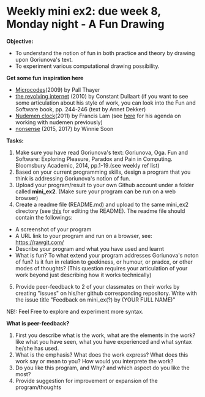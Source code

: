 # Weekly mini ex2: due week 8, Monday night - A Fun Drawing

**Objective:**
- To understand the notion of fun in both practice and theory by drawing upon Goriunova's text. 
- To experiment various computational drawing possibility.

**Get some fun inspiration here**
- [Microcodes](http://pallthayer.dyndns.org/microcodes/)(2009) by Pall Thayer
- [the revolving internet](http://therevolvinginternet.com/) (2010) by Constant Dullaart (if you want to see some articulation about his style of work, you can look into the Fun and Software book, pp. 244-246 (text by Annet Dekker)
- [Nudemen clock](http://lovedbdb.com/nudemenClock/index2.html)(2011) by Francis Lam (see [here](http://90.146.8.18/en/archives/prix_archive/prix_projekt.asp?iProjectID=12873#) for his agenda on working with nudemen previously)
- [nonsense](http://siusoon.net/?p=17) (2015, 2017) by Winnie Soon

**Tasks:**
1. Make sure you have read Goriunova's text: Goriunova, Oga. Fun and Software: Exploring Pleasure, Paradox and Pain in Computing. Bloomsbury Academic, 2014, pp.1-19.(see weekly ref list)
2. Based on your current programming skills, design a program that you think is addressing Goriunova's notion of fun.
3. Upload your program/result to your own Github account under a folder called **mini_ex2**. (Make sure your program can be run on a web browser) 
4. Create a readme file (README.md) and upload to the same mini_ex2 directory (see [this](https://github.com/adam-p/markdown-here/wiki/Markdown-Cheatsheet) for editing the README). The readme file should contain the followings:
- A screenshot of your program
- A URL link to your program and run on a browser, see: https://rawgit.com/
- Describe your program and what you have used and learnt
- What is fun? To what extend your program addresses Goriunova's noton of fun? Is it fun in relation to geekiness, or humour, or pradox, or other modes of thoughts? (This question requires your articulation of your work beyond just describing how it works technically)
5. Provide peer-feedback to 2 of your classmates on their works by creating "issues" on his/her github corresponding repository. Write with the issue title "Feedback on mini_ex(?) by (YOUR FULL NAME)"

NB!: Feel Free to explore and experiment more syntax.

**What is peer-feedback?**
1. First you describe what is the work, what are the elements in the work? like what you have seen, what you have experienced and what syntax he/she has used.
2. What is the emphasis? What does the work express? What does this work say or mean to you? How would you interprete the work?
3. Do you like this program, and Why? and which aspect do you like the most? 
4. Provide suggestion for improvement or expansion of the program/thoughts
